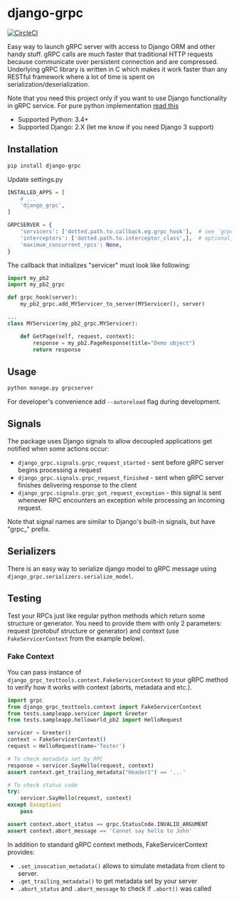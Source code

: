 # django-grpc

[![CircleCI](https://circleci.com/gh/gluk-w/django-grpc.svg?style=svg)](https://circleci.com/gh/gluk-w/django-grpc)


Easy way to launch gRPC server with access to Django ORM and other handy stuff.
gRPC calls are much faster that traditional HTTP requests because communicate over
persistent connection and are compressed. Underlying gRPC library is written in C which
makes it work faster than any RESTful framework where a lot of time is spent on serialization/deserialization.

Note that you need this project only if you want to use Django functionality in gRPC service. 
For pure python implementation [read this](https://grpc.io/docs/quickstart/python.html)

* Supported Python: 3.4+
* Supported Django: 2.X (let me know if you need Django 3 support)

## Installation

```bash
pip install django-grpc
``` 

Update settings.py
```python
INSTALLED_APPS = [
    # ...
    'django_grpc',
]

GRPCSERVER = {
    'servicers': ['dotted.path.to.callback.eg.grpc_hook'],  # see `grpc_hook()` below
    'interceptors': ['dotted.path.to.interceptor_class',],  # optional, interceprots are similar to middleware in Django
    'maximum_concurrent_rpcs': None,
}
```

The callback that initializes "servicer" must look like following:
```python
import my_pb2
import my_pb2_grpc

def grpc_hook(server):
    my_pb2_grpc.add_MYServicer_to_server(MYServicer(), server)

...
class MYServicer(my_pb2_grpc.MYServicer):

    def GetPage(self, request, context):
        response = my_pb2.PageResponse(title="Demo object")
        return response
```

## Usage
```bash
python manage.py grpcserver
```

For developer's convenience add `--autoreload` flag during development.


## Signals
The package uses Django signals to allow decoupled applications get notified when some actions occur:
* `django_grpc.signals.grpc_request_started` - sent before gRPC server begins processing a request
* `django_grpc.signals.grpc_request_finished` - sent when gRPC server finishes delivering response to the client
* `django_grpc.signals.grpc_got_request_exception` - this signal is sent whenever RPC encounters an exception while
processing an incoming request.

Note that signal names are similar to Django's built-in signals, but have "grpc_" prefix.


## Serializers
There is an easy way to serialize django model to gRPC message using `django_grpc.serializers.serialize_model`.


## Testing
Test your RPCs just like regular python methods which return some 
structure or generator. You need to provide them with only 2 parameters:
request (protobuf structure or generator) and context (use `FakeServicerContext` from the example below).

### Fake Context
You can pass instance of `django_grpc_testtools.context.FakeServicerContext` to your gRPC method
to verify how it works with context (aborts, metadata and etc.).
```python
import grpc
from django_grpc_testtools.context import FakeServicerContext
from tests.sampleapp.servicer import Greeter
from tests.sampleapp.helloworld_pb2 import HelloRequest

servicer = Greeter()
context = FakeServicerContext()
request = HelloRequest(name='Tester')

# To check metadata set by RPC 
response = servicer.SayHello(request, context)
assert context.get_trailing_metadata("Header1") == '...'

# To check status code
try:
    servicer.SayHello(request, context) 
except Exception:
    pass

assert context.abort_status == grpc.StatusCode.INVALID_ARGUMENT
assert context.abort_message == 'Cannot say hello to John'
```

In addition to standard gRPC context methods, FakeServicerContext provides:
 * `.set_invocation_metadata()` allows to simulate metadata from client to server.
 * `.get_trailing_metadata()` to get metadata set by your server
 * `.abort_status` and `.abort_message` to check if `.abort()` was called 
